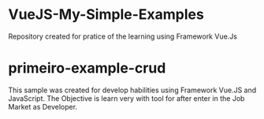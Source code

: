 # VueJS-My-Simple-Examples
 Repository created for pratice of the learning using Framework Vue.Js

# primeiro-example-crud
 This sample was created for develop habilities using Framework Vue.JS and JavaScript.
 The Objective is learn very with tool for after enter in the Job Market as Developer.
